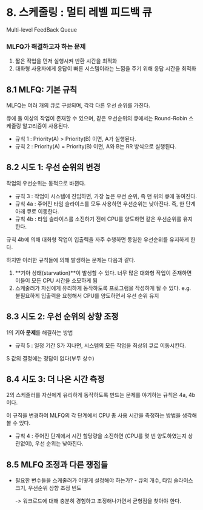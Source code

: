 # 8. 스케줄링 : 멀티 레벨 피드백 큐

Multi-level FeedBack Queue



### MLFQ가 해결하고자 하는 문제

1. 짧은 작업을 먼저 실행시켜 반환 시간을 최적화
2. 대화형 사용자에게 응답이 빠른 시스템이라는 느낌을 주기 위해 응답 시간을 최적화



## 8.1 MLFQ: 기본 규칙

MLFQ는 여러 개의 큐로 구성되며, 각각 다른 우선 순위를 가진다.

큐에 둘 이상의 작업이 존재할 수 있으며,  같은 우선순위의 큐에서는 Round-Robin 스케줄링 알고리즘이 사용된다.

- 규칙 1 : Priority(A) > Priority(B) 이면, A가 실행된다.
- 규칙 2 : Priority(A) = Priority(B) 이면, A와 B는 RR 방식으로 실행된다.



## 8.2 시도 1: 우선 순위의 변경

작업의 우선순위는 동적으로 바뀐다.



- 규칙 3 : 작업이 시스템에 진입하면, 가장 높은 우선 순위, 즉 맨 위의 큐에 놓여진다.
- 규칙 4a : 주어진 타임 슬라이스를 모두 사용하면 우선순위는 낮아진다. 즉, 한 단계 아래 큐로 이동한다.
- 규칙 4b : 타임 슬라이스를 소진하기 전에 CPU를 양도하면 같은 우선순위를 유지한다.



규칙 4b에 의해 대화형 작업이 입출력을 자주 수행하면 동일한 우선순위를 유지하게 한다.



하지만 이러한 규칙들에 의해 발생하는 문제는 다음과 같다.

1. **기아 상태(starvation)**이 발생할 수 있다. 너무 많은 대화형 작업이 존재하면 이들이 모든 CPU 시간을 소모하게 됨
2. 스케줄러가 자신에게 유리하게 동작하도록 프로그램을 작성하게 될 수 있다. e.g. 불필요하게 입출력을 요청해서 CPU를 양도하면서 우선 순위 유지



## 8.3 시도 2: 우선 순위의 상향 조정

1의 **기아 문제**를 해결하는 방법

- 규칙 5 : 일정 기간 S가 지나면, 시스템의 모든 작업을 최상위 큐로 이동시킨다.

S 값의 결정에는 정답이 없다(부두 상수)



## 8.4 시도 3: 더 나은 시간 측정

2의 스케줄러를 자신에게 유리하게 동작하도록 만드는 문제를 야기하는 규칙은 4a, 4b이다.

이 규칙을 변경하여 MLFQ의 각 단계에서 CPU 총 사용 시간을 측정하는 방법을 생각해볼 수 있다.

- 규칙 4 : 주어진 단계에서 시간 할당량을 소진하면 (CPU를 몇 번 양도하였는지 상관없이), 우선 순위는 낮아진다.



## 8.5 MLFQ 조정과 다른 쟁점들

- 필요한 변수들을 스케줄러가 어떻게 설정해야 하는가? - 큐의 개수, 타임 슬라이스 크기, 우선순위 상향 조정 빈도

  -> 워크로드에 대해 충분히 경험하고 조정해나가면서 균형점을 찾아야 한다.